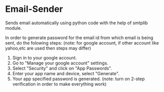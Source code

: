 # Email-Sender
Sends email automatically using python code with the help of smtplib module.

In order to generate password for the email id from which email is being sent, do the folowing steps:
(note: for google account, if other account like yahoo,etc are used then steps may differ)
1. Sign in to your google account.
2. Go to "Manage your google account" settings.
3. Select "Security" and click on "App Passwords".
4. Enter your app name and device, select "Generate".
5. Your app specified password is generated. 
(note: turn on 2-step verification in order to make everything work)
